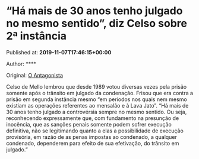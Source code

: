 
# “Há mais de 30 anos tenho julgado no mesmo sentido”, diz Celso sobre 2ª instância

Published at: **2019-11-07T17:46:15+00:00**

Author: ****

Original: [O Antagonista](https://www.oantagonista.com/brasil/ha-mais-de-30-anos-tenho-julgado-no-mesmo-sentido-diz-celso-sobre-2a-instancia/)

Celso de Mello lembrou que desde 1989 votou diversas vezes pela prisão somente após o trânsito em julgado da condenação.
Frisou que era contra a prisão em segunda instância mesmo “em períodos nos quais nem mesmo existiam as operações referentes ao mensalão e à Lava Jato”.
“Há mais de 30 anos tenho julgado a controvérsia sempre no mesmo sentido. Ou seja, reconhecendo expressamente que, com fundamento na presunção de inocência, que as sanções penais somente podem sofrer execução definitiva, não se legitimando quanto a elas a possibilidade de execução provisória, em razão de as penas impostas ao condenado, a qualquer condenado, dependerem para efeito de sua efetivação, do trânsito em julgado.”
